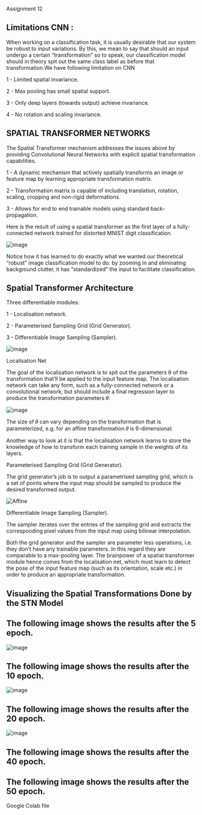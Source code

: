 Assignment 12

Limitations CNN :
----------------
When working on a classification task, it is usually desirable that our system be robust to input variations. By this, we mean to say that should an input undergo a certain “transformation” so to speak, our classification model should in theory spit out the same class label as before that transformation.We have following limitation on CNN

 1 - Limited spatial invariance.
 
 2 - Max pooling has small spatial support.
 
 3 - Only deep layers (towards output) achieve invariance.
 
 4 - No rotation and scaling invariance.

SPATIAL TRANSFORMER NETWORKS 
----------------------------

The Spatial Transformer mechanism addresses the issues above by providing Convolutional Neural Networks with explicit spatial transformation capabilities.

 1 - A dynamic mechanism that actively spatially transforms an image or feature map by learning appropriate transformation matrix.

 2 - Transformation matrix is capable of including translation, rotation, scaling, cropping and non-rigid deformations.

 3 - Allows for end to end trainable models using standard back-propagation.
 
Here is the result of using a spatial transformer as the first layer of a fully-connected network trained for distorted MNIST digit classification.

![image](https://user-images.githubusercontent.com/70502759/147410552-1cea4f3e-070e-4904-a90f-e4f68418ef42.png)

Notice how it has learned to do exactly what we wanted our theoretical “robust” image classification model to do: by zooming in and eliminating background clutter, it has “standardized” the input to facilitate classification.

Spatial Transformer Architecture
--------------------------------
Three differentiable modules:

 1 - Localisation network.
 
 2 - Parameterised Sampling Grid (Grid Generator).
 
 3 - Differentiable Image Sampling (Sampler).

![image](https://user-images.githubusercontent.com/70502759/147410614-634698fc-6636-45ab-ba6b-cafed7d0212d.png)

Localisation Net

The goal of the localisation network is to spit out the parameters θ of the transformation that’ll be applied to the input feature map. The localisation network can take any form, such as a fully-connected network or a convolutional network, but should include a final regression layer to produce the transformation parameters 𝜃:

![image](https://user-images.githubusercontent.com/70502759/147410971-d3777dda-2a47-4d18-901d-95301bffe27e.png)

The size of 𝜃 can vary depending on the transformation that is parameterized, e.g. for an affine transformation 𝜃 is 6-dimensional:


Another way to look at it is that the localisation network learns to store the knowledge of how to transform each training sample in the weights of its layers.

Parameterised Sampling Grid (Grid Generator).

The grid generator’s job is to output a parametrised sampling grid, which is a set of points where the input map should be sampled to produce the desired transformed output.

![Affine](https://user-images.githubusercontent.com/70502759/147411246-a9e3d95e-3b07-4324-ac58-168b8fec61b3.PNG)


Differentiable Image Sampling (Sampler).

The sampler iterates over the entries of the sampling grid and extracts the corresponding pixel values from the input map using bilinear interpolation.


Both the grid generator and the sampler are parameter less operations, i.e. they don’t have any trainable parameters. In this regard they are comparable to a max-pooling layer. The brainpower of a spatial transformer module hence comes from the localisation net, which must learn to detect the pose of the input feature map (such as its orientation, scale etc.) in order to produce an appropriate transformation.

Visualizing the Spatial Transformations Done by the STN Model
-------------------------------------------------------------

The following image shows the results after the 5 epoch.
--------------------------------------------------------

![image](https://user-images.githubusercontent.com/70502759/147414125-1dcab0cd-5b5c-4f1a-a6e1-1bd02d8181f8.png)


The following image shows the results after the 10 epoch.
---------------------------------------------------------

![image](https://user-images.githubusercontent.com/70502759/147414269-c7e459f3-e0d6-49bd-a56b-0c12ac8a54e2.png)


The following image shows the results after the 20 epoch.
---------------------------------------------------------

![image](https://user-images.githubusercontent.com/70502759/147414441-a36cff58-3174-4e21-a449-c1c0191d407c.png)


The following image shows the results after the 40 epoch.
---------------------------------------------------------


The following image shows the results after the 50 epoch.
--------------------------------------------------------



Google Colab file








